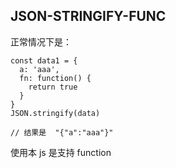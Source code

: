 ## JSON-STRINGIFY-FUNC

正常情况下是：

```
const data1 = {
  a: 'aaa',
  fn: function() {
    return true
  }
}
JSON.stringify(data)

// 结果是  "{"a":"aaa"}"

```

使用本 js 是支持 function
